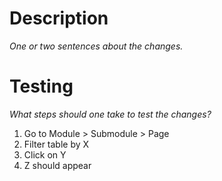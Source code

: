 # Description

*One or two sentences about the changes.*

# Testing

*What steps should one take to test the changes?*

1. Go to Module > Submodule > Page
2. Filter table by X
3. Click on Y
4. Z should appear
